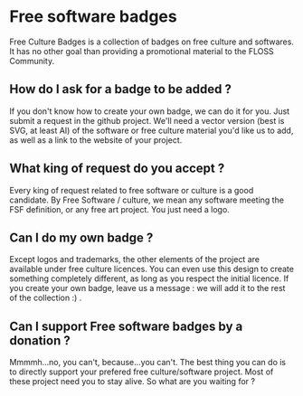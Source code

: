 Free software badges
====================

Free Culture Badges is a collection of badges on free culture and softwares. It has no other goal than providing a promotional material to the FLOSS Community.

How do I ask for a badge to be added ?
--------------------------------------
If you don't know how to create your own badge, we can do it for you. Just submit a request in the github project. We'll need a vector version (best is SVG, at least AI) of the software or free culture material you'd like us to add, as well as a link to the website of your project.

What king of request do you accept ?
------------------------------------
Every king of request related to free software or culture is a good candidate. By Free Software / culture, we mean any software meeting the FSF definition, or any free art project. You just need a logo.

Can I do my own badge ?
-----------------------
Except logos and trademarks, the other elements of the project are available under free culture licences. You can even use this design to create something completely different, as long as you respect the initial licence. If you create your own badge, leave us a message : we will add it to the rest of the collection :) .

Can I support Free software badges by a donation ?
-----------------------
Mmmmh...no, you can't, because...you can't. The best thing you can do is to directly support your prefered free culture/software project. Most of these project need you to stay alive. So what are you waiting for ?
